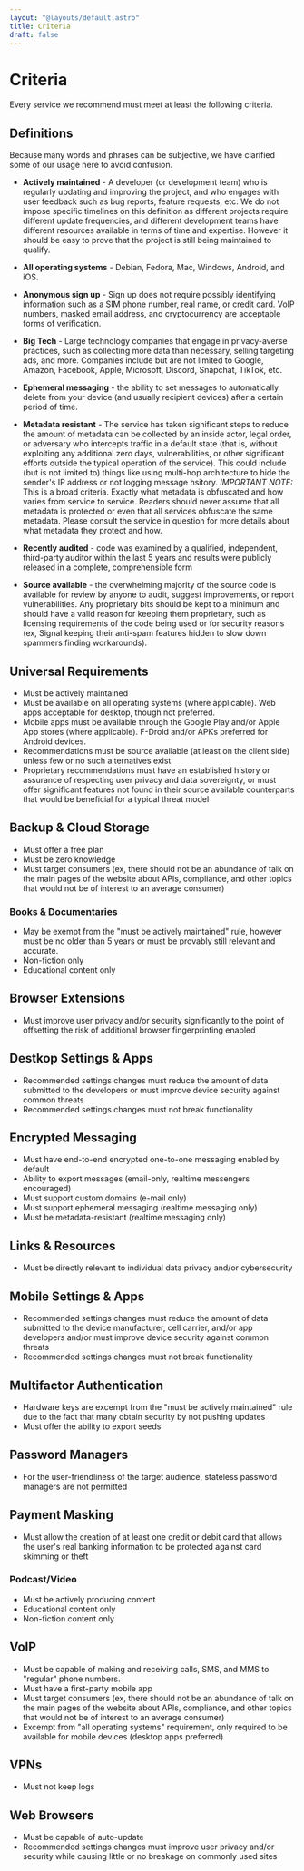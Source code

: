 ```yaml
---
layout: "@layouts/default.astro"
title: Criteria
draft: false
---
```


# Criteria

Every service we recommend must meet at least the following criteria.

## Definitions

Because many words and phrases can be subjective, we have clarified some of our usage here to avoid confusion.

* **Actively maintained** - A developer (or development team) who is regularly updating and improving the project, and who engages with user feedback such as bug reports, feature requests, etc. We do not impose specific timelines on this definition as different projects require different update frequencies, and different development teams have different resources available in terms of time and expertise. However it should be easy to prove that the project is still being maintained to qualify.

* **All operating systems** - Debian, Fedora, Mac, Windows, Android, and iOS.

* **Anonymous sign up** - Sign up does not require possibly identifying information such as a SIM phone number, real name, or credit card. VoIP numbers, masked email address, and cryptocurrency are acceptable forms of verification.

* **Big Tech** - Large technology companies that engage in privacy-averse practices, such as collecting more data than necessary, selling targeting ads, and more. Companies include but are not limited to Google, Amazon, Facebook, Apple, Microsoft, Discord, Snapchat, TikTok, etc.

* **Ephemeral messaging** - the ability to set messages to automatically delete from your device (and usually recipient devices) after a certain period of time.

* **Metadata resistant** - The service has taken significant steps to reduce the amount of metadata can be collected by an inside actor, legal order, or adversary who intercepts traffic in a default state (that is, without exploiting any additional zero days, vulnerabilities, or other significant efforts outside the typical operation of the service). This could include (but is not limited to) things like using multi-hop architecture to hide the sender's IP address or not logging message hsitory. _IMPORTANT NOTE:_ This is a broad criteria. Exactly what metadata is obfuscated and how varies from service to service. Readers should never assume that all metadata is protected or even that all services obfuscate the same metadata. Please consult the service in question for more details about what metadata they protect and how.

* **Recently audited** - code was examined by a qualified, independent, third-party auditor within the last 5 years and results were publicly released in a complete, comprehensible form

* **Source available** - the overwhelming majority of the source code is available for review by anyone to audit, suggest improvements, or report vulnerabilities. Any proprietary bits should be kept to a minimum and should have a valid reason for keeping them proprietary, such as licensing requirements of the code being used or for security reasons (ex, Signal keeping their anti-spam features hidden to slow down spammers finding workarounds).

## Universal Requirements

* Must be actively maintained
* Must be available on all operating systems (where applicable). Web apps acceptable for desktop, though not preferred.
* Mobile apps must be available through the Google Play and/or Apple App stores (where applicable). F-Droid and/or APKs preferred for Android devices.
* Recommendations must be source available (at least on the client side) unless few or no such alternatives exist.
* Proprietary recommendations must have an established history or assurance of respecting user privacy and data sovereignty, or must offer significant features not found in their source available counterparts that would be beneficial for a typical threat model

## Backup & Cloud Storage

* Must offer a free plan
* Must be zero knowledge
* Must target consumers (ex, there should not be an abundance of talk on the main pages of the website about APIs, compliance, and other topics that would not be of interest to an average consumer)

### Books & Documentaries
* May be exempt from the "must be actively maintained" rule, however must be no older than 5 years or must be provably still relevant and accurate.
* Non-fiction only
* Educational content only

## Browser Extensions
* Must improve user privacy and/or security significantly to the point of offsetting the risk of additional browser fingerprinting enabled

## Destkop Settings & Apps
* Recommended settings changes must reduce the amount of data submitted to the developers or must improve device security against common threats
* Recommended settings changes must not break functionality

## Encrypted Messaging
* Must have end-to-end encrypted one-to-one messaging enabled by default
* Ability to export messages (email-only, realtime messengers encouraged)
* Must support custom domains (e-mail only)
* Must support ephemeral messaging (realtime messaging only)
* Must be metadata-resistant (realtime messaging only)

## Links & Resources
* Must be directly relevant to individual data privacy and/or cybersecurity

## Mobile Settings & Apps
* Recommended settings changes must reduce the amount of data submitted to the device manufacturer, cell carrier, and/or app developers and/or must improve device security against common threats
* Recommended settings changes must not break functionality

## Multifactor Authentication
* Hardware keys are excempt from the "must be actively maintained" rule due to the fact that many obtain security by not pushing updates
* Must offer the ability to export seeds

## Password Managers
* For the user-friendliness of the target audience, stateless password managers are not permitted

## Payment Masking
* Must allow the creation of at least one credit or debit card that allows the user's real banking information to be protected against card skimming or theft

### Podcast/Video
* Must be actively producing content
* Educational content only
* Non-fiction content only

## VoIP
* Must be capable of making and receiving calls, SMS, and MMS to "regular" phone numbers.
* Must have a first-party mobile app
* Must target consumers (ex, there should not be an abundance of talk on the main pages of the website about APIs, compliance, and other topics that would not be of interest to an average consumer)
* Excempt from "all operating systems" requirement, only required to be available for mobile devices (desktop apps preferred)

## VPNs
* Must not keep logs

## Web Browsers
* Must be capable of auto-update
* Recommended settings changes must improve user privacy and/or security while causing little or no breakage on commonly used sites